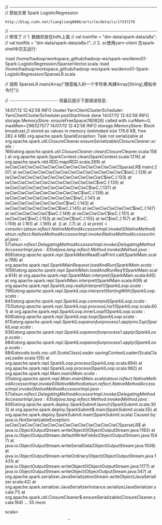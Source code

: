 // ----------------------------------------------------------------------------
// 原始文章
Spark LogisticRegression

	http://blog.csdn.net/liangliang8086/article/details/17337279

// ----------------------------------------------------------------------------
// 修改了
//	1. 数据存放在hdfs上面
//		val trainfile = "dm-data/spark-data/a8a";
//		val testfile = "dm-data/spark-data/a8a.t";
//	2. sc使用yarn-client
在spark-shell中交互运行:

:load /home/hadoop/workspace_github/hadoop-ws/spark-ws/demo01-Spark-LogisticRegression/SparserVector.scala
:load /home/hadoop/workspace_github/hadoop-ws/spark-ws/demo01-Spark-LogisticRegression/SparseLR.scala

// 调用
SparseLR.main(Array("随意输入的一个字符串,构建Array[String],模拟命令行"))

// -------------------------
但最后提示下面错误信息:

14/07/12 12:42:58 INFO cluster.YarnClientClusterScheduler: YarnClientClusterScheduler.postStartHook done
14/07/12 12:42:58 INFO storage.MemoryStore: ensureFreeSpace(180826) called with curMem=0, maxMem=296327577
14/07/12 12:42:58 INFO storage.MemoryStore: Block broadcast_0 stored as values in memory (estimated size 176.6 KB, free 282.4 MB)
org.apache.spark.SparkException: Task not serializable
	at org.apache.spark.util.ClosureCleaner$.ensureSerializable(ClosureCleaner.scala:166)
	at org.apache.spark.util.ClosureCleaner$.clean(ClosureCleaner.scala:158)
	at org.apache.spark.SparkContext.clean(SparkContext.scala:1216)
	at org.apache.spark.rdd.RDD.map(RDD.scala:269)
	at $iwC$$iwC$$iwC$$iwC$$iwC$$iwC$$iwC$$iwC$$iwC$$iwC$$iwC$$iwC$$iwC$$iwC$$iwC$SparseLR$.main(<console>:207)
	at $iwC$$iwC$$iwC$$iwC$$iwC$$iwC$$iwC$$iwC$$iwC$$iwC$$iwC$$iwC$$iwC$$iwC$$iwC.<init>(<console>:128)
	at $iwC$$iwC$$iwC$$iwC$$iwC$$iwC$$iwC$$iwC$$iwC$$iwC$$iwC$$iwC$$iwC$$iwC.<init>(<console>:133)
	at $iwC$$iwC$$iwC$$iwC$$iwC$$iwC$$iwC$$iwC$$iwC$$iwC$$iwC$$iwC$$iwC.<init>(<console>:135)
	at $iwC$$iwC$$iwC$$iwC$$iwC$$iwC$$iwC$$iwC$$iwC$$iwC$$iwC$$iwC.<init>(<console>:137)
	at $iwC$$iwC$$iwC$$iwC$$iwC$$iwC$$iwC$$iwC$$iwC$$iwC$$iwC.<init>(<console>:139)
	at $iwC$$iwC$$iwC$$iwC$$iwC$$iwC$$iwC$$iwC$$iwC$$iwC.<init>(<console>:141)
	at $iwC$$iwC$$iwC$$iwC$$iwC$$iwC$$iwC$$iwC$$iwC.<init>(<console>:143)
	at $iwC$$iwC$$iwC$$iwC$$iwC$$iwC$$iwC$$iwC.<init>(<console>:145)
	at $iwC$$iwC$$iwC$$iwC$$iwC$$iwC$$iwC.<init>(<console>:147)
	at $iwC$$iwC$$iwC$$iwC$$iwC$$iwC.<init>(<console>:149)
	at $iwC$$iwC$$iwC$$iwC$$iwC.<init>(<console>:151)
	at $iwC$$iwC$$iwC$$iwC.<init>(<console>:153)
	at $iwC$$iwC$$iwC.<init>(<console>:155)
	at $iwC$$iwC.<init>(<console>:157)
	at $iwC.<init>(<console>:159)
	at <init>(<console>:161)
	at .<init>(<console>:165)
	at .<clinit>(<console>)
	at .<init>(<console>:7)
	at .<clinit>(<console>)
	at $print(<console>)
	at sun.reflect.NativeMethodAccessorImpl.invoke0(Native Method)
	at sun.reflect.NativeMethodAccessorImpl.invoke(NativeMethodAccessorImpl.java:57)
	at sun.reflect.DelegatingMethodAccessorImpl.invoke(DelegatingMethodAccessorImpl.java:43)
	at java.lang.reflect.Method.invoke(Method.java:606)
	at org.apache.spark.repl.SparkIMain$ReadEvalPrint.call(SparkIMain.scala:788)
	at org.apache.spark.repl.SparkIMain$Request.loadAndRun(SparkIMain.scala:1056)
	at org.apache.spark.repl.SparkIMain.loadAndRunReq$1(SparkIMain.scala:614)
	at org.apache.spark.repl.SparkIMain.interpret(SparkIMain.scala:645)
	at org.apache.spark.repl.SparkIMain.interpret(SparkIMain.scala:609)
	at org.apache.spark.repl.SparkILoop.reallyInterpret$1(SparkILoop.scala:796)
	at org.apache.spark.repl.SparkILoop.interpretStartingWith(SparkILoop.scala:841)
	at org.apache.spark.repl.SparkILoop.command(SparkILoop.scala:753)
	at org.apache.spark.repl.SparkILoop.processLine$1(SparkILoop.scala:601)
	at org.apache.spark.repl.SparkILoop.innerLoop$1(SparkILoop.scala:608)
	at org.apache.spark.repl.SparkILoop.loop(SparkILoop.scala:611)
	at org.apache.spark.repl.SparkILoop$$anonfun$process$1.apply$mcZ$sp(SparkILoop.scala:936)
	at org.apache.spark.repl.SparkILoop$$anonfun$process$1.apply(SparkILoop.scala:884)
	at org.apache.spark.repl.SparkILoop$$anonfun$process$1.apply(SparkILoop.scala:884)
	at scala.tools.nsc.util.ScalaClassLoader$.savingContextLoader(ScalaClassLoader.scala:135)
	at org.apache.spark.repl.SparkILoop.process(SparkILoop.scala:884)
	at org.apache.spark.repl.SparkILoop.process(SparkILoop.scala:982)
	at org.apache.spark.repl.Main$.main(Main.scala:31)
	at org.apache.spark.repl.Main.main(Main.scala)
	at sun.reflect.NativeMethodAccessorImpl.invoke0(Native Method)
	at sun.reflect.NativeMethodAccessorImpl.invoke(NativeMethodAccessorImpl.java:57)
	at sun.reflect.DelegatingMethodAccessorImpl.invoke(DelegatingMethodAccessorImpl.java:43)
	at java.lang.reflect.Method.invoke(Method.java:606)
	at org.apache.spark.deploy.SparkSubmit$.launch(SparkSubmit.scala:303)
	at org.apache.spark.deploy.SparkSubmit$.main(SparkSubmit.scala:55)
	at org.apache.spark.deploy.SparkSubmit.main(SparkSubmit.scala)
Caused by: java.io.NotSerializableException: $iwC$$iwC$$iwC$$iwC$$iwC$$iwC$$iwC$$iwC$$iwC$$iwC$$iwC$$iwC$$iwC$$iwC$$iwC$SparseLR$
	at java.io.ObjectOutputStream.writeObject0(ObjectOutputStream.java:1183)
	at java.io.ObjectOutputStream.defaultWriteFields(ObjectOutputStream.java:1547)
	at java.io.ObjectOutputStream.writeSerialData(ObjectOutputStream.java:1508)
	at java.io.ObjectOutputStream.writeOrdinaryObject(ObjectOutputStream.java:1431)
	at java.io.ObjectOutputStream.writeObject0(ObjectOutputStream.java:1177)
	at java.io.ObjectOutputStream.writeObject(ObjectOutputStream.java:347)
	at org.apache.spark.serializer.JavaSerializationStream.writeObject(JavaSerializer.scala:42)
	at org.apache.spark.serializer.JavaSerializerInstance.serialize(JavaSerializer.scala:71)
	at org.apache.spark.util.ClosureCleaner$.ensureSerializable(ClosureCleaner.scala:164)
	... 55 more


scala> 

                                 ^

